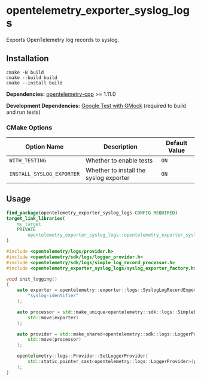 # opentelemetry_exporter_syslog_logs

Exports OpenTelemetry log records to syslog.

## Installation

```shell
cmake -B build
cmake --build build
cmake --install build
```

**Dependencies:** [opentelemetry-cpp](https://github.com/open-telemetry/opentelemetry-cpp) >= 1.11.0

**Development Dependencies:** [Google Test with GMock](https://github.com/google/googletest) (required to build and run tests)

### CMake Options

| Option Name               | Description                              | Default Value |
|---------------------------|------------------------------------------|---------------|
| `WITH_TESTING`            | Whether to enable tests                  | `ON`          |
| `INSTALL_SYSLOG_EXPORTER` | Whether to install the syslog exporter   | `ON`          |

## Usage

```cmake
find_package(opentelemetry_exporter_syslog_logs CONFIG REQUIRED)
target_link_libraries(
    my_target
    PRIVATE
        opentelemetry_exporter_syslog_logs::opentelemetry_exporter_syslog_logs
)
```

```cpp
#include <opentelemetry/logs/provider.h>
#include <opentelemetry/sdk/logs/logger_provider.h>
#include <opentelemetry/sdk/logs/simple_log_record_processor.h>
#include <opentelemetry_exporter_syslog_logs/syslog_exporter_factory.h>

void init_logging()
{
    auto exporter = opentelemetry::exporter::logs::SyslogLogRecordExporterFactory::Create(
        "syslog-identifier"
    );

    auto processor = std::make_unique<opentelemetry::sdk::logs::SimpleLogRecordProcessor>(
        std::move(exporter)
    );

    auto provider = std::make_shared<opentelemetry::sdk::logs::LoggerProvider>(
        std::move(processor)
    );

    opentelemetry::logs::Provider::SetLoggerProvider(
        std::static_pointer_cast<opentelemetry::logs::LoggerProvider>(provider)
    );
}
```
